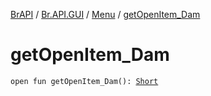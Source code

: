 [BrAPI](../../index.md) / [Br.API.GUI](../index.md) / [Menu](index.md) / [getOpenItem_Dam](./get-open-item_-dam.md)

# getOpenItem_Dam

`open fun getOpenItem_Dam(): `[`Short`](https://kotlinlang.org/api/latest/jvm/stdlib/kotlin/-short/index.html)